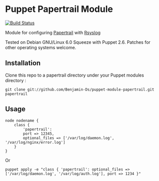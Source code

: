 # Puppet Papertrail Module

[![Build Status](https://travis-ci.org/bdossantos/puppet-module-papertrail.png?branch=master)](https://travis-ci.org/bdossantos/puppet-module-papertrail)

Module for configuring [Papertrail](https://papertrailapp.com/) with [Rsyslog](http://rsyslog.com/)

Tested on Debian GNU/Linux 6.0 Squeeze with Puppet 2.6. Patches for other operating systems welcome.

## Installation

Clone this repo to a papertrail directory under your Puppet modules directory :

    git clone git://github.com/Benjamin-Ds/puppet-module-papertrail.git papertrail

## Usage

    node nodename {
        class { 
            'papertrail': 
            port => 12345,
            optional_files => ['/var/log/daemon.log', '/var/log/nginx/error.log'] 
        }
    }

Or

    puppet apply -e "class { 'papertrail': optional_files => ['/var/log/daemon.log', '/var/log/auth.log'], port => 1234 }"
